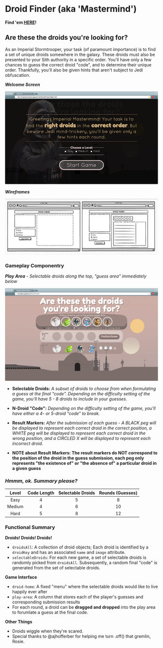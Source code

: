 # Droid Finder (aka 'Mastermind')

**Find 'em [HERE](annalexc.github.io/DroidFinder)!**

## Are these the droids you're looking for?
As an Imperial Stormtrooper, your task (of paramount importance) is to find a set of unique droids somewhere in the galaxy. These droids must also be presented to your Sith authority in a specific order. You'll have only a few chances to guess the correct droid "code", and to determine their unique order. Thankfully, you'll also be given hints that aren't subject to Jedi obfuscation.

_**Welcome Screen**_

![Welcome Imperial Mastermind!](https://github.com/annalexc/DroidFinder/blob/gh-pages/screenshots/homepage.png)


_**Wireframes**_

![Wireframe for welcome and play area](https://github.com/annalexc/DroidFinder/blob/gh-pages/screenshots/wireframes.png)

### Gameplay Componentry ###

_**Play Area** - Selectable droids along the top, "guess area" immediately below_

![Let's play!](https://github.com/annalexc/DroidFinder/blob/gh-pages/screenshots/gameplay.png)

  * **Selectable Droids:** _A subset of droids to choose from when formulating a guess at the final "code". Depending on the difficulty setting of the game, you'll have 5 - 8 droids to include in your guesses._
  
  * **N-Droid "Code":** _Depending on the difficulty setting of the game, you'll have either a 4- or 5-droid "code" to break._
  
  * **Result Markers:** _After the submission of each guess - A BLACK peg will be displayed to represent each correct droid in the correct position, a WHITE peg will be displayed to represent each correct droid in the wrong position, and a CIRCLED X will be displayed to represent each incorrect droid._ 
  * **NOTE about Result Markers: The result markers do NOT correspond to the position of the droid in the guess submission, each peg only represents "the existence of" or "the absence of" a particular droid in a given guess**


### _**Hmmm, ok. Summary please?**_ ###

Level | Code Length | Selectable Droids | Rounds (Guesses)
:---: | :---: | :---: | :---:
Easy |  4  |  5  |  8
Medium |  4  |  6  |  10
Hard |  5  |  8  |  12

### Functional Summary ###

**Droids! Droids! Droids!**
* `droidsAll`: A collection of droid objects; Each droid is identified by a `droidKey` and has an associated `name` and `image` attribute.
* `selectableDroids`: For each new game, a set of selectable droids is randomly picked from `droidsAll`. Subsequently, a random final "code" is generated from the set of selectable droids.

**Game Interface**
* `droid-home`: A fixed "menu" where the selectable droids would like to live happily ever after
* `play-area`: A column that stores each of the player's guesses and corresponding submission results
* For each round, a droid can be **dragged and dropped** into the play area to forumlate a guess at the final code.

**Other Things**
* Droids wiggle when they're scared.
* Special thanks to @ajhofferber for helping me turn .off() that gremlin, Rosie.
